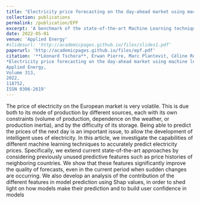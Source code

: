 ```yaml
---
title: "Electricity price forecasting on the day-ahead market using machine learning"
collection: publications
permalink: /publication/EPF
excerpt: 'A benchmark of the state-of-the-art Machine Learning techniques on Electricity Price Forecasting for various european datasets, with application of Explainability tools (shap values).'
date: 2022-05-01
venue: 'Applied Energy'
#slidesurl: 'http://academicpages.github.io/files/slides1.pdf'
paperurl: 'http://academicpages.github.io/files/epf.pdf'
citation: '**Léonard Tschora**, Erwan Pierre, Marc Plantevit, Céline Robardet,
*Electricity price forecasting on the day-ahead market using machine learning*,
Applied Energy,
Volume 313,
2022,
118752,
ISSN 0306-2619'
---
```


The price of electricity on the European market is very volatile. This is due both to its mode of production by different
sources, each with its own constraints (volume of production, dependence on the weather, or production inertia), and by
the difficulty of its storage. Being able to predict the prices of the next day is an important issue, to allow the development
of intelligent uses of electricity. In this article, we investigate the capabilities of different machine learning techniques to
accurately predict electricity prices. Specifically, we extend current state-of-the-art approaches by considering previously
unused predictive features such as price histories of neighboring countries. We show that these features significantly
improve the quality of forecasts, even in the current period when sudden changes are occurring. We also develop an
analysis of the contribution of the different features in model prediction using Shap values, in order to shed light on how
models make their prediction and to build user confidence in models
